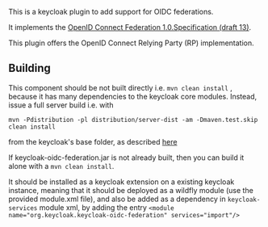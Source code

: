 This is a keycloak plugin to add support for OIDC federations. 

It implements the [OpenID Connect Federation 1.0.Specification (draft 13)](https://openid.net/specs/openid-connect-federation-1_0.html).

This plugin offers the OpenID Connect Relying Party (RP) implementation.

## Building

This component should be not built directly i.e. `mvn clean install` , because it has many dependencies to the keycloak core modules. Instead, issue a full server build i.e. with 

`mvn -Pdistribution -pl distribution/server-dist -am -Dmaven.test.skip clean install`

from the keycloak's base folder, as described [here](https://github.com/keycloak/keycloak/blob/master/docs/building.md) 

If keycloak-oidc-federation.jar is not already built, then you can build it alone with a `mvn clean install`. 

It should be installed as a keycloak extension on a existing keycloak instance, meaning that it should be deployed as a wildfly module (use the provided module.xml file), and also be added as a dependency in `keycloak-services` module xml, by adding the entry 
`<module name="org.keycloak.keycloak-oidc-federation" services="import"/>` 
